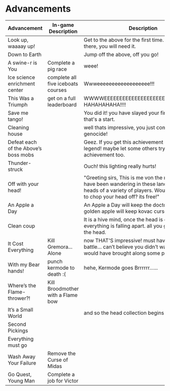 # Advancements

| Advancement | In-game Description | Description |
| ----------- | ------------------- | ------------|
| Look up, waaaay up! | | Get to the above for the first time. good luck up there, you will need it. |
| Down to Earth | | Jump off the above, off you go! |
| A swine-r is You | Complete a pig race | weee! |
| Ice science enrichment center | complete all five iceboats courses | Wwweeeeeeeeeeeeeeeeee!!! |
| This Was a Triumph | get on a full leaderboard | WWWWEEEEEEEEEEEEEEEEEEEEEEEEEEEE!!!!!!!!! HAHAHAHAHA!!!! |
| Save me tango! | | You did it! you have slayed your first above mob! that's a start. |
| Cleaning house | | well thats impressive, you just commited a genocide! |
| Defeat each of the Above’s boss mobs | | Geez. If you get this achievement you are a legend! maybe let some others try getting this achievement too. |
| Thunder- struck <a name="thunder-struck"></a> | | Ouch! this lighting really hurts! |
| Off with your head! <a name="off-with-your-head"></a> | | "Greeting sirs, This is me von the merchant and I have been wandering in these lands chopping heads of a variety of players. Would you like me to chop your head off? its free!" |
| An Apple a Day <a name="an-apple-a-day"></a> | | An Apple a Day will keep the doctor away, but a golden apple will keep kovac curse away. |
| Clean coup <a name="clean-coup"></a> | | It is a hive mind, once the head is gone, everything is falling apart. all you gotta focus is the head. |
| It Cost Everything <a name="it-cost-everything"></a> | Kill Gremora... Alone | now THAT'S impressive! must have been an epic battle… can’t believe you didn’t waited for me, I would have brought along some popcorn! |
| With my Bear hands! <a name="with-my-bear-hands"></a>| punch kermode to death :( | hehe, Kermode goes Brrrrrr…... |
| Where’s the Flame- thrower?! | Kill Broodmother with a Flame bow | |
| It’s a Small World <a name="its-a-small-world"></a> | | and so the head collection begins |
| Second Pickings <a name="second-pickings"></a> | | |
| Everything must go <a name="everything-must-go"></a> | | |
| Wash Away Your Failure | Remove the Curse of Midas | |
| Go Quest, Young Man <a name="go-quest-young-man"></a> | Complete a job for Victor | |

